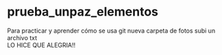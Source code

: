 # prueba_unpaz_elementos
Para practicar y aprender cómo se usa git 
nueva carpeta de fotos
subi un archivo txt  
LO HICE QUE ALEGRIA!!
